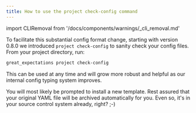 ```yaml
---
title: How to use the project check-config command
---
```


import CLIRemoval from '/docs/components/warnings/_cli_removal.md'

To facilitate this substantial config format change, starting with version 0.8.0
we introduced `project check-config` to sanity check your config files. From your
project directory, run:

```bash
great_expectations project check-config
```

This can be used at any time and will grow more robust and helpful as our
internal config typing system improves.

You will most likely be prompted to install a new template. Rest assured that
your original YAML file will be archived automatically for you. Even so, it's
in your source control system already, right? ;-)
